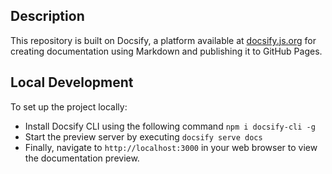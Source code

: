## Description

This repository is built on Docsify, a platform available at [docsify.js.org](https://docsify.js.org) for creating documentation using Markdown and publishing it to GitHub Pages.

## Local Development

To set up the project locally:

- Install Docsify CLI using the following command ```npm i docsify-cli -g```
- Start the preview server by executing ```docsify serve docs```
- Finally, navigate to ```http://localhost:3000``` in your web browser to view the documentation preview.
